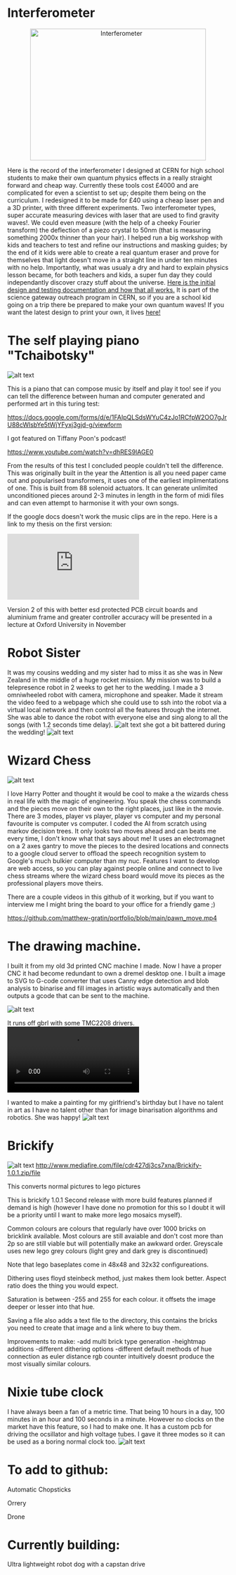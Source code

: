 # Interferometer

<p align="center">
  <img src="data/interferometer.jpg" width="400" height="300" alt="Interferometer">
</p>


  Here is the record of the interferometer I designed at CERN for high school students to make their own quantum physics effects in a really straight forward and cheap way. Currently these tools cost £4000 and are complicated for even a scientist to set up; despite them being on the curriculum. I redesigned it to be made for £40 using a cheap laser pen and a 3D printer, with three different experiments. Two interferometer types, super accurate measuring devices with laser that are used to find gravity waves!. We could even measure (with the help of a cheeky Fourier transform) the deflection of a piezo crystal to 50nm (that is measuring something 2000x thinner than your hair). I helped run a big workshop with kids and teachers to test and refine our instructions and masking guides; by the end of it kids were able to create a real quantum eraser and prove for themselves that light doesn't move in a straight line in under ten minutes with no help. Importantly, what was usualy a dry and hard to explain physics lesson became, for both teachers and kids, a super fun day they could independantly discover crazy stuff about the universe. [Here is the initial design and testing documentation and how that all works.](https://cds.cern.ch/record/2705782?ln=en) It is part of the science gateway outreach program in CERN, so if you are a school kid going on a trip there be prepared to make your own quantum waves! If you want the latest design to print your own, it lives [here!](https://scoollab.web.cern.ch/laserlab3D)

# The self playing piano "Tchaibotsky"

![alt text](https://github.com/matthew-gratin/portfolio/blob/main/piano.jpg)

This is a piano that can compose music by itself and play it too! see if you can tell the difference between human and computer generated and performed art in this turing test:

https://docs.google.com/forms/d/e/1FAIpQLSdsWYuC4zJo1RCfpW2OO7gJrU88cWlsbYe5tWjYFyxj3gjd-g/viewform

I got featured on Tiffany Poon's podcast!

https://www.youtube.com/watch?v=dhRES9lAGE0

From the results of this test I concluded people couldn't tell the difference. This was originally built in the year the Attention is all you need paper came out and popularised transformers, it uses one of the earliest implimentations of one. 
This is built from 88 solenoid actuators. It can generate unlimited unconditioned pieces around 2-3 minutes in length in the form of midi files and can even attempt to harmonise it with your own songs. 

If the google docs doesn't work the music clips are in the repo. Here is a link to my thesis on the first version:

![alt text](https://github.com/matthew-gratin/portfolio/blob/main/Tchaibotsky-2_compressed-1.pdf) 

Version 2 of this with better esd protected PCB circuit boards and aluminium frame and greater controller accuracy will be presented in a lecture at Oxford University in November

# Robot Sister

It was my cousins wedding and my sister had to miss it as she was in New Zealand in the middle of a huge rocket mission. My mission was to build a telepresence robot in 2 weeks to get her to the wedding. I made a 3 omniwheeled robot with camera, microphone and speaker. Made it stream the video feed to a webpage which she could use to ssh into the robot via a virtual local network and then control all the features through the internet. She was able to dance the robot with everyone else and sing along to all the songs (with 1.2 seconds time delay). 
![alt text](https://github.com/matthew-gratin/portfolio/blob/main/darcey%20pre%20party.jpeg?raw=true) 
she got a bit battered during the wedding!
![alt text](https://github.com/matthew-gratin/portfolio/blob/main/darcey%20post%20party.jpeg?raw=true) 

# Wizard Chess

![alt text](https://github.com/matthew-gratin/portfolio/blob/main/chess%20image.jpg)

I love Harry Potter and thought it would be cool to make a the wizards chess in real life with the magic of engineering. You speak the chess commands and the pieces move on their own to the right places, just like in the movie. There are 3 modes, player vs player, player vs computer and my personal favourite is computer vs computer. I coded the AI from scratch using markov decision trees. It only looks two moves ahead and can beats me every time, I don't know what that says about me!
It uses an electromagnet on a 2 axes gantry to move the pieces to the desired locations and connects to a google cloud server to offload the speech recognition system to Google's much bulkier computer than my nuc.  Features I want to develop are web access, so you can play against people online and connect to live chess streams where the wizard chess board would move its pieces as the professional players move theirs.

There are a couple videos in this github of it working, but if you want to interview me I might bring the board to your office for a friendly game ;)

https://github.com/matthew-gratin/portfolio/blob/main/pawn_move.mp4


# The drawing machine. 

I built it from my old 3d printed CNC machine I made. Now I have a proper CNC it had become redundant to own a dremel desktop one. I built a image to SVG to G-code converter that uses Canny edge detection and blob analysis to binarise and fill images in artistic ways automatically and then outputs a gcode that can be sent to the machine.

![alt text](https://github.com/matthew-gratin/portfolio/blob/main/417015412_3267467930212963_5978014354640970526_n.jpg)

It runs off gbrl with some TMC2208 drivers. 
![alt text](https://github.com/matthew-gratin/portfolio/blob/main/417487049_7420312574680181_8911318335456844971_n.mp4)

I wanted to make a painting for my girlfriend's birthday but I have no talent in art as I have no talent other than for image binarisation algorithms and robotics. She was happy!
![alt text](https://github.com/matthew-gratin/portfolio/blob/main/411062386_1005629607648093_974153597133220309_n.jpg)

# Brickify
![alt text](https://github.com/matthew-gratin/portfolio/blob/main/brickfy%20example.png)
http://www.mediafire.com/file/cdr427dj3cs7xna/Brickify-1.0.1.zip/file

This converts normal pictures to lego pictures

This is brickify 1.0.1 Second release with more build features planned if demand is high (however I have done no promotion for this so I doubt it will be a priority until I want to make more lego mosaics myself).

Common colours are colours that regularly have over 1000 bricks on bricklink available. Most colours are still avaiable and don't cost more than 2p so are still viable but will potentially make an awkward order. Greyscale uses new lego grey colours (light grey and dark grey is discontinued)

Note that lego baseplates come in 48x48 and 32x32 configureations.

Dithering uses floyd steinbeck method, just makes them look better. Aspect ratio does the thing you would expect.

Saturation is between -255 and 255 for each colour. it offsets the image deeper or lesser into that hue.

Saving a file also adds a text file to the directory, this contains the bricks you need to create that image and a link where to buy them.

Improvements to make: -add multi brick type generation -heightmap additions -different dithering options -different default methods of hue connection as euler distance rgb counter intuitively doesnt produce the most visually similar colours.

# Nixie tube clock

I have always been a fan of a metric time. That being 10 hours in a day, 100 minutes in an hour and 100 seconds in a minute. However no clocks on the market have this feature, so I had to make one. It has a custom pcb for driving the ocsillator and high voltage tubes. I gave it three modes so it can be used as a boring normal clock too.
![alt text](https://github.com/matthew-gratin/portfolio/blob/main/nixie%20clock.jpeg?raw=true)

# To add to github:

Automatic Chopsticks

Orrery

Drone

# Currently building:

Ultra lightweight robot dog with a capstan drive




